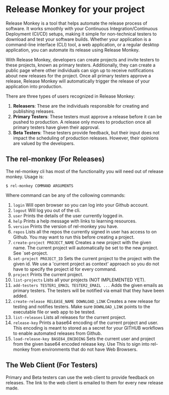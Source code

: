 # Release Monkey for your project

Release Monkey is a tool that helps automate the release process of software. It works smoothly with your Continuous Integration/Continuous Deployment (CI/CD) setups, making it simple for non-technical testers to download and test your software builds. Whether your application is a command-line interface (CLI) tool, a web application, or a regular desktop application, you can automate its release using Release Monkey.

With Release Monkey, developers can create projects and invite testers to these projects, known as primary testers. Additionally, they can create a public page where other individuals can sign up to receive notifications about new releases for the project. Once all primary testers approve a release, Release Monkey will automatically trigger the release of your application into production.

There are three types of users recognized in Release Monkey:

1. **Releasers**: These are the individuals responsible for creating and publishing releases.
2. **Primary Testers**: These testers must approve a release before it can be pushed to production. A release only moves to production once all primary testers have given their approval.
3. **Beta Testers**: These testers provide feedback, but their input does not impact the scheduling of production releases. However, their opinions are valued by the developers.

## The rel-monkey (For Releases)

The rel-monkey cli has most of the functionality you will need out of release monkey. Usage is:

```
$ rel-monkey COMMAND ARGUMENTS
```

Where command can be any of the collowing commands:

1. `login` Will open browser so you can log into your Github account.
2. `logout` Will log you out of the cli.
3. `user` Prints the details of the user currently logged in.
4. `help` Prints a help message with links to learning resources.
5. `version` Prints the version of rel-monkey you have.
6. `repos` Lists all the repos the currently signed in user has access to on Github. You may want to run this before creating a project.
7. `create-project PROJECT_NAME` Creates a new project with the given name. The current project will automatically be set to the new project. See `set-project.
8. `set-project PROJECT_ID` Sets the current project to the project with the given id. We use a 'current project as context' approach so you do not have to specify the project id for every command.
9. `project` Prints the current project.
10. `list-projects` Lists all your projects (NOT IMPLEMENTED YET).
11. `add-testers TESTER1_EMAIL TESTER2_EMAIL ...` Adds the given emails as primary testers. The testers will be notified via email that they have been added.
12. `create-release RELEASE_NAME DOWNLOAD_LINK` Creates a new release for testing and notifies testers. Make sure `DOWNLOAD_LINK` points to the executable file or web app to be tested.
13. `list-releases` Lists all releases for the current project.
14. `release-key` Prints a base64 encoding of the current project and user. This encoding is meant to stored as a secret for your GITHUB workflows to enable automated releases from Github.
15. `load-release-key BASE64_ENCDOING` Sets the current user and project from the given base64 encoded release key. Use This to sign into rel-monkey from environments that do not have Web Browsers.

## The Web Client (For Testers)

Primary and Beta testers can use the web client to provide feedback on releases. The link to the web client is emailed to them for every new release made.
